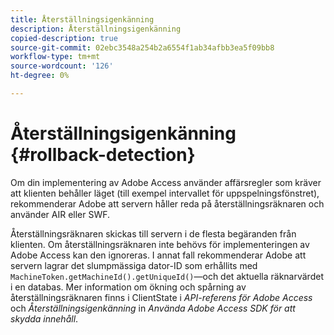 ```yaml
---
title: Återställningsigenkänning
description: Återställningsigenkänning
copied-description: true
source-git-commit: 02ebc3548a254b2a6554f1ab34afbb3ea5f09bb8
workflow-type: tm+mt
source-wordcount: '126'
ht-degree: 0%

---
```


# Återställningsigenkänning {#rollback-detection}

Om din implementering av Adobe Access använder affärsregler som kräver att klienten behåller läget (till exempel intervallet för uppspelningsfönstret), rekommenderar Adobe att servern håller reda på återställningsräknaren och använder AIR eller SWF.

Återställningsräknaren skickas till servern i de flesta begäranden från klienten. Om återställningsräknaren inte behövs för implementeringen av Adobe Access kan den ignoreras. I annat fall rekommenderar Adobe att servern lagrar det slumpmässiga dator-ID som erhållits med `MachineToken.getMachineId().getUniqueId()`—och det aktuella räknarvärdet i en databas. Mer information om ökning och spårning av återställningsräknaren finns i ClientState i *API-referens för Adobe Access* och *Återställningsigenkänning* in *Använda Adobe Access SDK för att skydda innehåll*.

